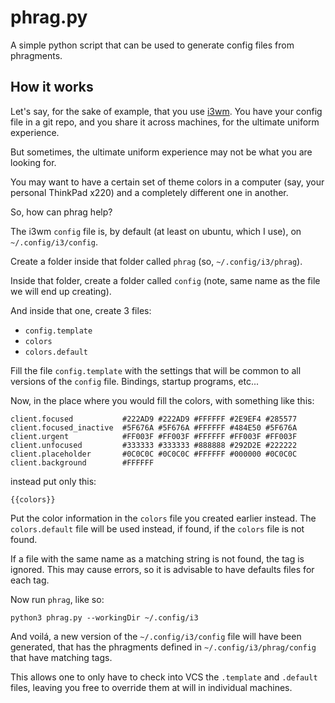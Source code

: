 # phrag.py

A simple python script that can be used to generate config files from phragments.

## How it works

Let's say, for the sake of example, that you use [i3wm](https://i3wm.org/). You have your config file in a git repo, and you share it across machines, for the ultimate uniform experience.

But sometimes, the ultimate uniform experience may not be what you are looking for.

You may want to have a certain set of theme colors in a computer (say, your personal ThinkPad x220) and a completely different one in another.

So, how can phrag help?

The i3wm `config` file is, by default (at least on ubuntu, which I use), on `~/.config/i3/config`.

Create a folder inside that folder called `phrag` (so, `~/.config/i3/phrag`).

Inside that folder, create a folder called `config` (note, same name as the file we will end up creating).

And inside that one, create 3 files:
  * `config.template`
  * `colors`
  * `colors.default`
  
Fill the file `config.template` with the settings that will be common to all versions of the `config` file. Bindings, startup programs, etc...

Now, in the place where you would fill the colors, with something like this:

```
client.focused           #222AD9 #222AD9 #FFFFFF #2E9EF4 #285577 
client.focused_inactive  #5F676A #5F676A #FFFFFF #484E50 #5F676A 
client.urgent            #FF003F #FF003F #FFFFFF #FF003F #FF003F 
client.unfocused         #333333 #333333 #888888 #292D2E #222222 
client.placeholder       #0C0C0C #0C0C0C #FFFFFF #000000 #0C0C0C 
client.background        #FFFFFF
```
instead put only this:

```
{{colors}}
```
Put the color information in the `colors` file you created earlier instead. The `colors.default` file will be used instead, if found, if the `colors` file is not found.

If a file with the same name as a matching string is not found, the tag is ignored. This may cause errors, so it is advisable to have defaults files for each tag.

Now run `phrag`, like so:

`python3 phrag.py --workingDir ~/.config/i3`

And voilá, a new version of the `~/.config/i3/config` file will have been generated, that has the phragments defined in `~/.config/i3/phrag/config` that have matching tags.

This allows one to only have to check into VCS the `.template`  and `.default` files, leaving you free to override them at will in individual machines.
